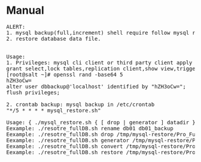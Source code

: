 ﻿# Manual
<pre>
ALERT: 
1. mysql backup(full,increment) shell require follow mysql restore shell match use.
2. restore database data file.


Usage:
1. Privileges: mysql cli client or third party client apply privileges
grant select,lock tables,replication client,show view,trigger,reload,execute,super,process on *.* to dbbackup@'localhost';
[root@salt ~]# openssl rand -base64 5
hZH3oCw=
alter user dbbackup@'localhost' identified by "hZH3oCw=";
flush privileges;

2. crontab backup: mysql backup in /etc/crontab
"*/5 * * * * mysql_restore.sh"

Usage: { ./mysql_restore.sh { [ drop | generator ] datadir } | { rename source_database target_database } | { [ convert | restore ] full_backup_directory increment_backup_directory } }
Eexample: ./resotre_fullDB.sh rename db01 db01_backup
Eexample: ./resotre_fullDB.sh drop /tmp/mysql-restore/Pro_Full_20210509_010002
Eexample: ./resotre_fullDB.sh generator /tmp/mysql-restore/Pro_Full_20210509_010002
Eexample: ./resotre_fullDB.sh convert /tmp/mysql-restore/Pro_Full_20210509_010002 /tmp/mysql-restore/Pro_Increment_20210509_030001
Eexample: ./resotre_fullDB.sh restore /tmp/mysql-restore/Pro_Full_20210509_010002 /tmp/mysql-restore/Pro_Increment_20210509_030001

</pre>
